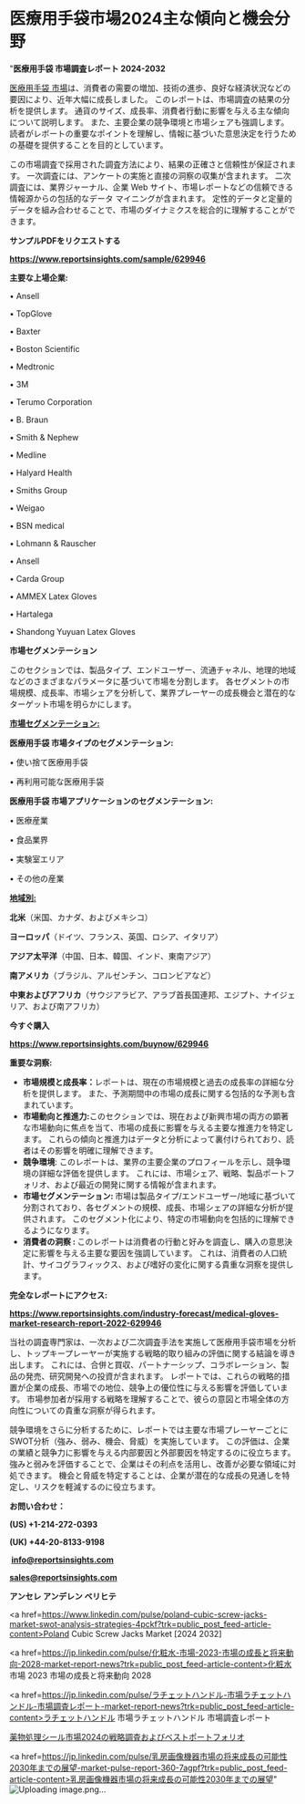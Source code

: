 # 医療用手袋市場2024主な傾向と機会分野

 "<strong>医療用手袋 市場調査レポート 2024-2032</strong>

<a href=https://www.reportsinsights.com/sample/629946>医療用手袋 市場</a>は、消費者の需要の増加、技術の進歩、良好な経済状況などの要因により、近年大幅に成長しました。 このレポートは、市場調査の結果の分析を提供します。 通貨のサイズ、成長率、消費者行動に影響を与える主な傾向について説明します。 また、主要企業の競争環境と市場シェアも強調します。 読者がレポートの重要なポイントを理解し、情報に基づいた意思決定を行うための基礎を提供することを目的としています。

この市場調査で採用された調査方法により、結果の正確さと信頼性が保証されます。 一次調査には、アンケートの実施と直接の洞察の収集が含まれます。 二次調査には、業界ジャーナル、企業 Web サイト、市場レポートなどの信頼できる情報源からの包括的なデータ マイニングが含まれます。 定性的データと定量的データを組み合わせることで、市場のダイナミクスを総合的に理解することができます。

<strong><b>サンプルPDFをリクエストする</b></strong>

<a href=https://www.reportsinsights.com/sample/629946><strong><u>https://www.reportsinsights.com/sample/629946</u></strong></a>

<strong>主要な上場企業:</strong>

• Ansell

• TopGlove

• Baxter

• Boston Scientific

• Medtronic

• 3M

• Terumo Corporation

• B. Braun

• Smith & Nephew

• Medline

• Halyard Health

• Smiths Group

• Weigao

• BSN medical

• Lohmann & Rauscher

• Ansell

• Carda Group

• AMMEX Latex Gloves

• Hartalega

• Shandong Yuyuan Latex Gloves

<strong>市場セグメンテーション</strong>

このセクションでは、製品タイプ、エンドユーザー、流通チャネル、地理的地域などのさまざまなパラメータに基づいて市場を分割します。 各セグメントの市場規模、成長率、市場シェアを分析して、業界プレーヤーの成長機会と潜在的なターゲット市場を明らかにします。

<strong><u>市場セグメンテーション</u></strong><strong><u>:</u></strong>

<strong>医療用手袋 市場タイプのセグメンテーション:</strong>

• 使い捨て医療用手袋

• 再利用可能な医療用手袋

<strong>医療用手袋 市場アプリケーションのセグメンテーション:</strong>

• 医療産業

• 食品業界

• 実験室エリア

• その他の産業

<strong><u>地域別</u></strong><strong><u>:</u></strong>

<strong>北米</strong>（米国、カナダ、およびメキシコ）

<strong>ヨーロッパ</strong>（ドイツ、フランス、英国、ロシア、イタリア）

<strong>アジア太平洋</strong>（中国、日本、韓国、インド、東南アジア）

<strong>南アメリカ</strong>（ブラジル、アルゼンチン、コロンビアなど）

<strong>中東およびアフリカ</strong>（サウジアラビア、アラブ首長国連邦、エジプト、ナイジェリア、および南アフリカ）

<strong>今すぐ購入</strong>

<a href=https://www.reportsinsights.com/buynow/629946><strong><u>https://www.reportsinsights.com/buynow/629946</u></strong></a>

<strong>重要な洞察:</strong>
<ul>
  <li><strong>市場規模と成長率：</strong>レポートは、現在の市場規模と過去の成長率の詳細な分析を提供します。 また、予測期間中の市場の成長に関する包括的な予測も含まれています。</li>
  <li><strong>市場動向と推進力:</strong>このセクションでは、現在および新興市場の両方の顕著な市場動向に焦点を当て、市場の成長に影響を与える主要な推進力を特定します。 これらの傾向と推進力はデータと分析によって裏付けられており、読者はその影響を明確に理解できます。</li>
  <li><strong>競争環境</strong>: このレポートは、業界の主要企業のプロフィールを示し、競争環境の詳細な評価を提供します。 これには、市場シェア、戦略、製品ポートフォリオ、および最近の開発に関する情報が含まれます。</li>
  <li><strong>市場セグメンテーション: </strong>市場は製品タイプ/エンドユーザー/地域に基づいて分割されており、各セグメントの規模、成長、市場シェアの詳細な分析が提供されます。 このセグメント化により、特定の市場動向を包括的に理解できるようになります。</li>
  <li><strong>消費者の洞察 : </strong>このレポートは消費者の行動と好みを調査し、購入の意思決定に影響を与える主要な要因を強調しています。 これは、消費者の人口統計、サイコグラフィックス、および嗜好の変化に関する貴重な洞察を提供します。</li>
</ul>
<strong>完全なレポートにアクセス:</strong>

<a href=https://www.reportsinsights.com/industry-forecast/medical-gloves-market-research-report-2022-629946><strong><u><b>https://www.reportsinsights.com/industry-forecast/medical-gloves-market-research-report-2022-629946</b></u></strong></a>

当社の調査専門家は、一次および二次調査手法を実施して医療用手袋市場を分析し、トップキープレーヤーが実施する戦略的取り組みの評価に関する結論を導き出します。 これには、合併と買収、パートナーシップ、コラボレーション、製品の発売、研究開発への投資が含まれます。 レポートでは、これらの戦略的措置が企業の成長、市場での地位、競争上の優位性に与える影響を評価しています。 市場参加者が採用する戦略を理解することで、彼らの意図と市場全体の方向性についての貴重な洞察が得られます。

競争環境をさらに分析するために、レポートでは主要な市場プレーヤーごとにSWOT分析（強み、弱み、機会、脅威）を実施しています。 この評価は、企業の業績と競争力に影響を与える内部要因と外部要因を特定するのに役立ちます。 強みと弱みを評価することで、企業はその利点を活用し、改善が必要な領域に対処できます。 機会と脅威を特定することは、企業が潜在的な成長の見通しを特定し、リスクを軽減するのに役立ちます。

<strong>お問い合わせ：</strong>

<strong>(US) +1-214-272-0393</strong>

<strong>(UK) +44-20-8133-9198</strong>

<strong> </strong><a href=info@reportsinsights.com><strong><u>info@reportsinsights.com</u></strong></a>

<a href=sales@reportsinsights.com><strong><u>sales@reportsinsights.com</u></strong></a>

<strong>アンセレ アンデレン ベリヒテ</strong>

<a href=https://www.linkedin.com/pulse/poland-cubic-screw-jacks-market-swot-analysis-strategies-4pckf?trk=public_post_feed-article-content>Poland Cubic Screw Jacks Market [2024 2032]</a>

<a href=https://jp.linkedin.com/pulse/化粧水-市場-2023-市場の成長と将来動向-2028-market-report-news?trk=public_post_feed-article-content>化粧水 市場 2023 市場の成長と将来動向 2028</a>

<a href=https://jp.linkedin.com/pulse/ラチェットハンドル-市場ラチェットハンドル-市場調査レポート-market-report-news?trk=public_post_feed-article-content>ラチェットハンドル 市場ラチェットハンドル 市場調査レポート</a>

<a href=https://www.linkedin.com/pulse/薬物処理シール市場2024の戦略調査およびベストポートフォリオ-healthscope-news-245-waoaf/>薬物処理シール市場2024の戦略調査およびベストポートフォリオ</a>

<a href=https://jp.linkedin.com/pulse/乳房画像機器市場の将来成長の可能性2030年までの展望-market-pulse-report-360-7agpf?trk=public_post_feed-article-content>乳房画像機器市場の将来成長の可能性2030年までの展望</a>"
![Uploading image.png…]()
